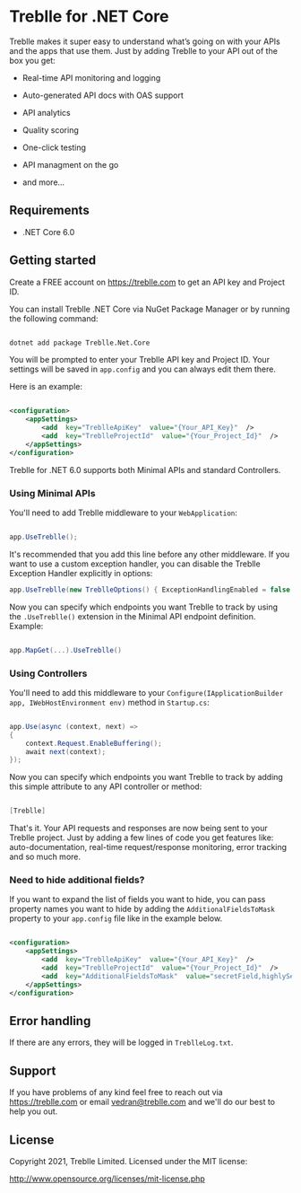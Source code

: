 # Treblle for .NET Core

  
  

Treblle makes it super easy to understand what’s going on with your APIs and the apps that use them. Just by adding Treblle to your API out of the box you get:

* Real-time API monitoring and logging

* Auto-generated API docs with OAS support

* API analytics

* Quality scoring

* One-click testing

* API managment on the go

* and more...

  

## Requirements

* .NET Core 6.0

  

## Getting started

Create a FREE account on <https://treblle.com> to get an API key and Project ID.

  

You can install Treblle .NET Core via NuGet Package Manager or by running the following command:

```bash

dotnet add package Treblle.Net.Core
```


  

You will be prompted to enter your Treblle API key and Project ID. Your settings will be saved in ```app.config``` and you can always edit them there.

Here is an example:

  

```xml

<configuration>
	<appSettings>
		<add  key="TreblleApiKey"  value="{Your_API_Key}"  />
		<add  key="TreblleProjectId"  value="{Your_Project_Id}"  />
	</appSettings>
</configuration>
```

Treblle for .NET 6.0 supports both Minimal APIs and standard Controllers.

### Using Minimal APIs

You'll need to add Treblle middleware to your ```WebApplication```:
```csharp

app.UseTreblle();
```

It's recommended that you add this line before any other middleware. 
If you want to use a custom exception handler, you can disable the Treblle Exception Handler explicitly in options:

```csharp
app.UseTreblle(new TreblleOptions() { ExceptionHandlingEnabled = false });
```

Now you can specify which endpoints you want Treblle to track by using the ```.UseTreblle()``` extension in the Minimal API endpoint definition.
Example:

```csharp

app.MapGet(...).UseTreblle()
```

### Using Controllers

You'll need to add this middleware to your ``` Configure(IApplicationBuilder app, IWebHostEnvironment env) ``` method in ```Startup.cs```:

  
  

```csharp

app.Use(async (context, next) =>
{
	context.Request.EnableBuffering();
	await next(context);
});
```

Now you can specify which endpoints you want Treblle to track by adding this simple attribute to any API controller or method:

  

```csharp

[Treblle]
```

  

That's it. Your API requests and responses are now being sent to your Treblle project. Just by adding a few lines of code you get features like: auto-documentation, real-time request/response monitoring, error tracking and so much more.

  
  

### Need to hide additional fields?

If you want to expand the list of fields you want to hide, you can pass property names you want to hide by adding the ```AdditionalFieldsToMask``` property to your ```app.config``` file like in the example below.

  

```xml

<configuration>
	<appSettings>
		<add  key="TreblleApiKey"  value="{Your_API_Key}"  />
		<add  key="TreblleProjectId"  value="{Your_Project_Id}"  />
		<add  key="AdditionalFieldsToMask"  value="secretField,highlySensitiveField"  />
	</appSettings>
</configuration>
```

## Error handling

If there are any errors, they will be logged in ```TreblleLog.txt```.
  

## Support

If you have problems of any kind feel free to reach out via <https://treblle.com> or email vedran@treblle.com and we'll do our best to help you out.

  

## License

Copyright 2021, Treblle Limited. Licensed under the MIT license:

http://www.opensource.org/licenses/mit-license.php
